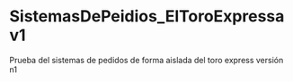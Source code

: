 # SistemasDePeidios_ElToroExpressav1
Prueba del sistemas de pedidos de forma aislada del toro express versión n1

